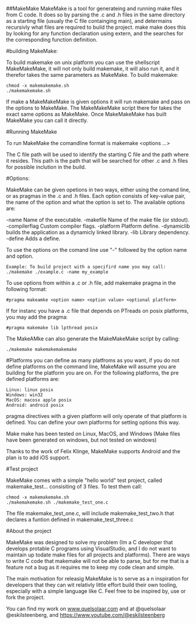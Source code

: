 
##MakeMake
MakeMake is a tool for generateing and running make files from C code. It does so by parsing the .c and .h files in the same directory as a starting file (usualy the C file containging main), and determains recursivly what files are required to build the project. make make does this by looking for any function declaration using extern, and the searches for the corresponding function definition.

#building MakeMake:

To build makemake on unix platform you can use the shellscript MakeMakeMake, it will not only build makemake, it will also run it, and it therefor takes the same parameters as MakeMake. To build makemake:

    chmod -x makemakemake.sh
    ./makemakemake.sh

If make a MakeMakeMake is given options it will run makemake and pass on the options to MakeMake. The MakeMakeMake script there for takes the exact same options as MakeMake. Once MakeMakeMake has built MakeMake you can call it directly.

#Running MakeMake

To run MakeMake the comandline format is
    makemake <c file path> <options ...>

The C file path will be used to identify the starting C file and the path where it resides. This path is the path that will be searched for other .c and .h files for possible inclution in the build.

#Options:

MakeMake can be given opetions in two ways, either using the comand line, or as pragmas in the .c and .h files. Each option consists of key-value pair, the name of the option and what the option is set to. The available options are:

-name <name> Name of the executable.
-makefile <name> Name of the make file (or stdout).
-compilerflag <flag> Custom compiler flags.
-platform <name> Platform define.
-dynamiclib <no option> builds the application as a dynamicly linked library.
-lib <name> Library dependency.
-define <name> Adds a define.

To use the options on the comand line use "-" followed by the option name and option. 

    Example: To build project with a specifird name you may call:
    ./makemake ./example.c -name my_example

To use options from within a .c or .h file, add makemake pragma in the following format:

    #pragma makeamke <option name> <option value> <optional platform>

If for instanc you have a .c file that depends on PTreads on posix platforms, you may add the pragma:

    #pragma makemake lib lpthread posix

The MakeAMke can also generate the MakeMakeMake script by calling:

    ./makemake makemakemakemake

#Platforms
you can define as many platfroms as you want, if you do not define platforms on the command line, MakeMake will assume you are building for the platform you are on. For the following platforms, the pre defined platforms are:

    Linux: linux posix
    Windows: win32
    MacOS: macosx apple posix
    Android: android posix

pragma directives with a given platform will only operate of that platform is defined. You can define your own platforms for setting options this way. 

Make make has been tested on Linux, MacOS, and Windows (Make files have been generated on windows, but not tested on windows)

Thanks to the work of Felix Klinge, MakeMake supports Android and the plan is to add iOS support.

#Test project

MakeMake comes with a simple "hello world" test project, called makemake_test... consisiting of 3 files. To test them call:

    chmod -x makemakemake.sh
    ./makemakemake.sh ./makemake_test_one.c

The file makemake_test_one.c, will include makemake_test_two.h that declares a funtion defined in makemake_test_three.c

#About the project

MakeMake was designed to solve my problem (Im a C developer that develops protable C programs using VisualStudio, and I do not want to maintain up todate make files for all projects and platforms). There are ways to write C code that makemake will not be able to parse, but for me that is a feature not a bug as it requires me to keep my code clean and simple. 

The main motivation for releasig MakeMake is to serve as a n inspiration for developers that they can wit relativly little effort build their own tooling, especially with a simple language like C. Feel free to be inspired by, use or fork the project.

You can find my work on www.quelsolaar.com and at @quelsolaar @eskilsteenberg, and https://www.youtube.com/@eskilsteenberg

